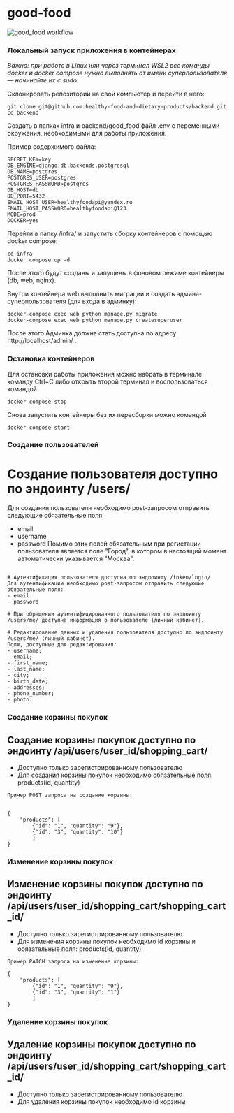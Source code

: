 # good-food

![good_food workflow](https://github.com/healthy-food-and-dietary-products/backend/actions/workflows/good_food_workflow.yaml/badge.svg)

### Локальный запуск приложения в контейнерах

_Важно: при работе в Linux или через терминал WSL2 все команды docker и docker compose нужно выполнять от имени суперпользователя — начинайте их с sudo._

Склонировать репозиторий на свой компьютер и перейти в него:
```
git clone git@github.com:healthy-food-and-dietary-products/backend.git
cd backend
```

Создать в папках infra и backend/good_food файл .env с переменными окружения, необходимыми 
для работы приложения.

Пример содержимого файла:
```
SECRET_KEY=key
DB_ENGINE=django.db.backends.postgresql
DB_NAME=postgres
POSTGRES_USER=postgres
POSTGRES_PASSWORD=postgres
DB_HOST=db
DB_PORT=5432
EMAIL_HOST_USER=healthyfoodapi@yandex.ru
EMAIL_HOST_PASSWORD=healthyfoodapi@123
MODE=prod
DOCKER=yes
```

Перейти в папку /infra/ и запустить сборку контейнеров с помощью 
docker compose: 
```
cd infra
docker compose up -d
```
После этого будут созданы и запущены в фоновом режиме контейнеры 
(db, web, nginx).

Внутри контейнера web выполнить миграции и создать админа-суперпользователя (для входа 
в админку):
```
docker-compose exec web python manage.py migrate
docker-compose exec web python manage.py createsuperuser
```
После этого Админка должна стать доступна по адресу http://localhost/admin/ .

### Остановка контейнеров

Для остановки работы приложения можно набрать в терминале команду Ctrl+C 
либо открыть второй терминал и воспользоваться командой
```
docker compose stop 
```
Снова запустить контейнеры без их пересборки можно командой
```
docker compose start 
```

### Создание пользователей

# Создание пользователя доступно по эндоинту /users/
Для создания пользователя необходимо post-запросом отправить следующие обязательные поля:
- email
- username
- password
Помимо этих полей обязательным при регистации пользователя является поле "Город", в котором в настоящий момент автоматически указывается "Москва". 
```

# Аутентификация пользователя доступна по эндпоинту /token/login/
Для аутентификации необходимо post-запросом отправить следующие обязательные поля:
- email
- password

# При обращении аутентифицированного пользователя по эндпоинту /users/me/ доступна информация о пользователе (личный кабинет).

# Редактирование данных и удаления пользователя доступно по эндпоинту /users/me/ (личный кабинет).
Поля, доступные для редактирования:
- username;
- email;
- first_name;
- last_name;
- city;
- birth_date;
- addresses;
- phone_number; 
- photo. 

```
### Создание корзины покупок

##  Создание корзины покупок доступно по эндоинту /api/users/user_id/shopping_cart/
- Доступно только зарегистрированному пользователю
- Для создания корзины покупок необходимо обязательные поля: products(id, quantity)
```
Пример POST запроса на создание корзины:


{
    "products": [
        {"id": "1", "quantity": "9"}, 
        {"id": "3", "quantity": "10"}
        ]
}

```

### Изменение корзины покупок

## Изменение корзины покупок доступно по эндоинту /api/users/user_id/shopping_cart/shopping_cart_id/
- Доступно только зарегистрированному пользователю
- Для изменения корзины покупок необходимо id корзины и обязательные поля: products(id, quantity)
```
Пример PATCH запроса на изменение корзины:

{
    "products": [
        {"id": "1", "quantity": "9"}, 
        {"id": "3", "quantity": "1"}
        ]
}

```

### Удаление корзины покупок

## Удаление корзины покупок доступно по эндоинту /api/users/user_id/shopping_cart/shopping_cart_id/
- Доступно только зарегистрированному пользователю
- Для удаления корзины покупок необходимо id корзины
